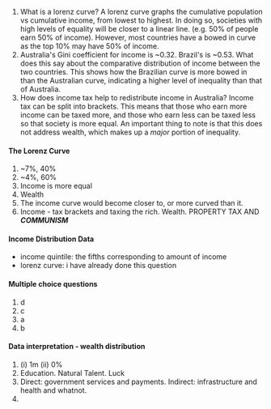 1. What is a lorenz curve?
A lorenz curve graphs the cumulative population vs cumulative income, from lowest to highest. In doing so, societies with high levels of equality will be closer to a linear line. (e.g. 50% of people earn 50% of income). However, most countries have a bowed in curve as the top 10% may have 50% of income.
1. Australia's Gini coefficient for income is ~0.32. Brazil's is ~0.53. What does this say about the comparative distribution of income between the two countries.
This shows how the Brazilian curve is more bowed in than the Australian curve, indicating a higher level of inequality than that of Australia.
1. How does income tax help to redistribute income in Australia?
Income tax can be split into brackets. This means that those who earn more income can be taxed more, and those who earn less can be taxed less so that society is more equal. An important thing to note is that this does not address wealth, which makes up a *major* portion of inequality.
#### The Lorenz Curve
1. ~7%, 40%
2. ~4%, 60%
3. Income is more equal
4. Wealth
5. The income curve would become closer to, or more curved than it.
6. Income - tax brackets and taxing the rich. Wealth. PROPERTY TAX AND ***COMMUNISM***
#### Income Distribution Data
- income quintile: the fifths corresponding to amount of income
- lorenz curve: i have already done this question

#### Multiple choice questions
1. d
2. c
3. a
4. b

#### Data interpretation - wealth distribution
1. (i) 1m (ii) 0%
2. Education. Natural Talent. Luck
3. Direct: government services and payments. Indirect: infrastructure and health and whatnot.
4. 

